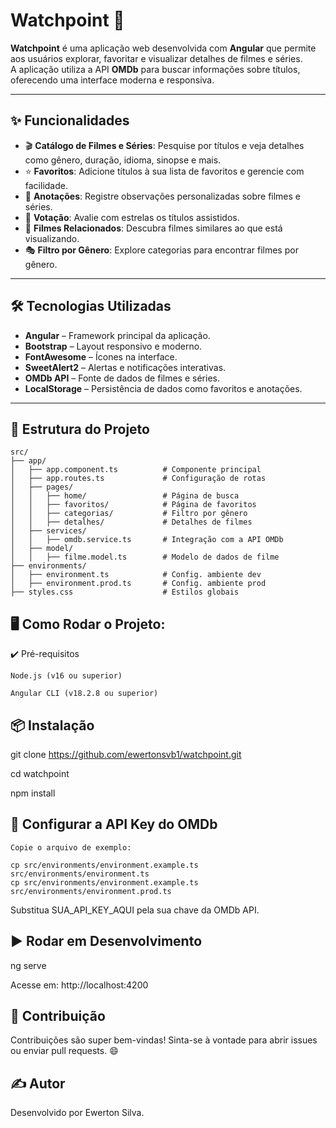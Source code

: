# Watchpoint 🎥

**Watchpoint** é uma aplicação web desenvolvida com **Angular** que permite aos usuários explorar, favoritar e visualizar detalhes de filmes e séries.  
A aplicação utiliza a API **OMDb** para buscar informações sobre títulos, oferecendo uma interface moderna e responsiva.

---

## ✨ Funcionalidades

- 🎬 **Catálogo de Filmes e Séries**: Pesquise por títulos e veja detalhes como gênero, duração, idioma, sinopse e mais.
- ⭐ **Favoritos**: Adicione títulos à sua lista de favoritos e gerencie com facilidade.
- 📝 **Anotações**: Registre observações personalizadas sobre filmes e séries.
- 🌟 **Votação**: Avalie com estrelas os títulos assistidos.
- 🔗 **Filmes Relacionados**: Descubra filmes similares ao que está visualizando.
- 🎭 **Filtro por Gênero**: Explore categorias para encontrar filmes por gênero.

---

## 🛠️ Tecnologias Utilizadas

- **Angular** – Framework principal da aplicação.
- **Bootstrap** – Layout responsivo e moderno.
- **FontAwesome** – Ícones na interface.
- **SweetAlert2** – Alertas e notificações interativas.
- **OMDb API** – Fonte de dados de filmes e séries.
- **LocalStorage** – Persistência de dados como favoritos e anotações.

---

## 📁 Estrutura do Projeto

```plaintext
src/
├── app/
│   ├── app.component.ts          # Componente principal
│   ├── app.routes.ts             # Configuração de rotas
│   ├── pages/
│   │   ├── home/                 # Página de busca
│   │   ├── favoritos/            # Página de favoritos
│   │   ├── categorias/           # Filtro por gênero
│   │   ├── detalhes/             # Detalhes de filmes
│   ├── services/
│   │   ├── omdb.service.ts       # Integração com a API OMDb
│   ├── model/
│   │   ├── filme.model.ts        # Modelo de dados de filme
├── environments/
│   ├── environment.ts            # Config. ambiente dev
│   ├── environment.prod.ts       # Config. ambiente prod
├── styles.css                    # Estilos globais

````
## 🖥️ Como Rodar o Projeto:

✔️ Pré-requisitos

    Node.js (v16 ou superior)

    Angular CLI (v18.2.8 ou superior)

## 📦 Instalação

git clone https://github.com/ewertonsvb1/watchpoint.git

cd watchpoint

npm install

## 🔐 Configurar a API Key do OMDb
    Copie o arquivo de exemplo:
  
    cp src/environments/environment.example.ts src/environments/environment.ts
    cp src/environments/environment.example.ts src/environments/environment.prod.ts

  Substitua SUA_API_KEY_AQUI pela sua chave da OMDb API.

## ▶️ Rodar em Desenvolvimento

ng serve

Acesse em: http://localhost:4200


## 🤝 Contribuição

Contribuições são super bem-vindas!
Sinta-se à vontade para abrir issues ou enviar pull requests. 😄

## ✍️ Autor

Desenvolvido por Ewerton Silva.

